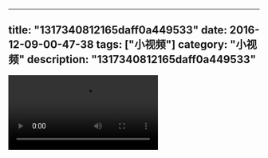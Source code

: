 
---
title: "1317340812165daff0a449533"
date: 2016-12-09-00-47-38
tags: ["小视频"]
category: "小视频"
description: "1317340812165daff0a449533"
---
<video src="http://ohtsqip0g.bkt.clouddn.com/1317340812165daff0a449533.mp4" controls="controls"></video>
